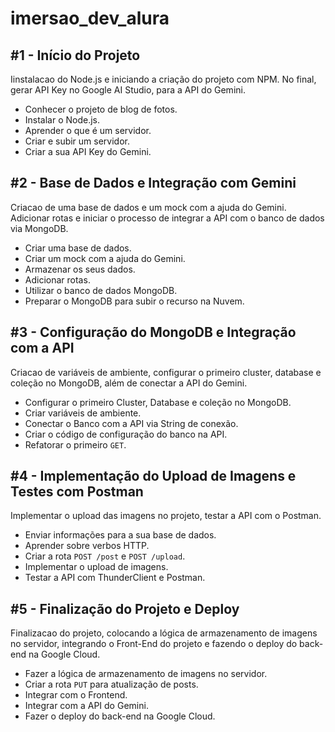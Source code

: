 # imersao_dev_alura

## #1 - Início do Projeto 

Iinstalacao do Node.js e iniciando a criação do projeto com NPM. No final, gerar API Key no Google AI Studio, para a API do Gemini.

- Conhecer o projeto de blog de fotos.
- Instalar o Node.js.
- Aprender o que é um servidor.
- Criar e subir um servidor.
- Criar a sua API Key do Gemini.

## #2 - Base de Dados e Integração com Gemini

Criacao de uma base de dados e um mock com a ajuda do Gemini. Adicionar rotas e iniciar o processo de integrar a API com o banco de dados via MongoDB.

- Criar uma base de dados.
- Criar um mock com a ajuda do Gemini.
- Armazenar os seus dados.
- Adicionar rotas.
- Utilizar o banco de dados MongoDB.
- Preparar o MongoDB para subir o recurso na Nuvem.

## #3 - Configuração do MongoDB e Integração com a API

Criacao de variáveis de ambiente, configurar o primeiro cluster, database e coleção no MongoDB, além de conectar a API do Gemini.

- Configurar o primeiro Cluster, Database e coleção no MongoDB.
- Criar variáveis de ambiente.
- Conectar o Banco com a API via String de conexão.
- Criar o código de configuração do banco na API.
- Refatorar o primeiro `GET`.

## #4 - Implementação do Upload de Imagens e Testes com Postman

Implementar o upload das imagens no projeto, testar a API com o Postman.

- Enviar informações para a sua base de dados.
- Aprender sobre verbos HTTP.
- Criar a rota `POST /post` e `POST /upload`.
- Implementar o upload de imagens.
- Testar a API com ThunderClient e Postman.

## #5 - Finalização do Projeto e Deploy

Finalizacao do projeto, colocando a lógica de armazenamento de imagens no servidor, integrando o Front-End do projeto e fazendo o deploy do back-end na Google Cloud.

- Fazer a lógica de armazenamento de imagens no servidor.
- Criar a rota `PUT` para atualização de posts.
- Integrar com o Frontend.
- Integrar com a API do Gemini.
- Fazer o deploy do back-end na Google Cloud.
